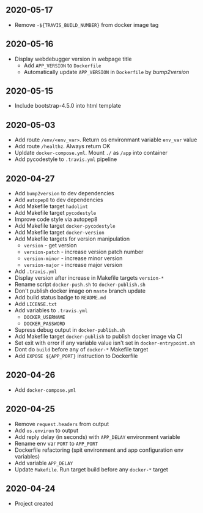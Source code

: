 ## 2020-05-17

- Remove `-${TRAVIS_BUILD_NUMBER}` from docker image tag

## 2020-05-16

- Display webdebugger version in webpage title
  - Add `APP_VERSION` to `Dockerfile`
  - Automatically update `APP_VERSION` in `Dockerfile` by _bump2version_

## 2020-05-15

- Include bootstrap-4.5.0 into html template

## 2020-05-03

- Add route `/env/<env_var>`. Return os environmant variable `env_var` value
- Add route `/healthz`. Always return OK
- Upldate `docker-compose.yml`. Mount `./` as `/app` into container
- Add pycodestyle to `.travis.yml` pipeline

## 2020-04-27

- Add `bump2version` to dev dependencies
- Add `autopep8` to dev dependencies
- Add Makefile target `hadolint`
- Add Makefile target `pycodestyle`
- Improve code style via autopep8
- Add Makefile target `docker-pycodestyle`
- Add Makefile target `docker-version`
- Add Makefile targets for version manipulation
  - `version` - get version
  - `version-patch` - increase version patch number
  - `version-minor` - increase minor version
  - `version-major` - increase major version
- Add `.travis.yml`
- Display version after increase in Makefile targets `version-*`
- Rename script `docker-push.sh` to `docker-publish.sh`
- Don't publish docker image on `maste` branch update
- Add build status badge to `README.md`
- Add `LICENSE.txt`
- Add variables to `.travis.yml`
  - `DOCKER_USERNAME`
  - `DOCKER_PASSWORD`
- Supress debug output in `docker-publish.sh`
- Add Makefile target `docker-publish` to publish docker image via CI
- Set exit with error if any variable value isn't set in `docker-entrypoint.sh`
- Dont do `build` before any of `docker-*` Makefile target
- Add `EXPOSE ${APP_PORT}` instruction to Dockerfile

## 2020-04-26

- Add `docker-compose.yml`

## 2020-04-25

- Remove `request.headers` from output
- Add `os.environ` to output
- Add reply delay (in seconds) with `APP_DELAY` environment variable
- Rename env var `PORT` to `APP_PORT`
- Dockerfile refactoring (spit environment and app configuration env variables)
- Add variable `APP_DELAY`
- Update `Makefile`. Run target build before any `docker-*` target


## 2020-04-24

- Project created

